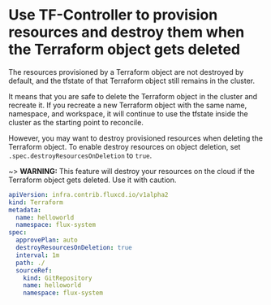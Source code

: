 # Use TF-Controller to provision resources and destroy them when the Terraform object gets deleted

The resources provisioned by a Terraform object are not destroyed by default, and the tfstate of that Terraform object still remains in the cluster.

It means that you are safe to delete the Terraform object in the cluster and recreate it. 
If you recreate a new Terraform object with the same name, namespace, and workspace, it will continue to use the tfstate inside the cluster as the starting point to reconcile.

However, you may want to destroy provisioned resources when deleting the Terraform object. To enable destroy resources on object deletion, set `.spec.destroyResourcesOnDeletion` to `true`.

~> **WARNING:** This feature will destroy your resources on the cloud if the Terraform object gets deleted. Use it with caution.

```yaml hl_lines="8"
apiVersion: infra.contrib.fluxcd.io/v1alpha2
kind: Terraform
metadata:
  name: helloworld
  namespace: flux-system
spec:
  approvePlan: auto
  destroyResourcesOnDeletion: true
  interval: 1m
  path: ./
  sourceRef:
    kind: GitRepository
    name: helloworld
    namespace: flux-system
```
